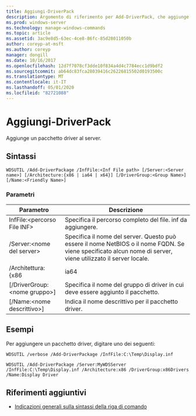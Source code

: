 ```yaml
---
title: Aggiungi-DriverPack
description: Argomento di riferimento per Add-DriverPack, che aggiunge un pacchetto driver al server.
ms.prod: windows-server
ms.technology: manage-windows-commands
ms.topic: article
ms.assetid: 3ac9e8d5-63ec-4ce8-86fc-85d28011050b
author: coreyp-at-msft
ms.author: coreyp
manager: dongill
ms.date: 10/16/2017
ms.openlocfilehash: 12d7f7078cf3dde10f834a4d4c7784ecc1d9bdf2
ms.sourcegitcommit: ab64dc83fca28039416c26226815502d0193500c
ms.translationtype: MT
ms.contentlocale: it-IT
ms.lasthandoff: 05/01/2020
ms.locfileid: "82721088"
---
```

# <a name="add-driverpackage"></a>Aggiungi-DriverPack

Aggiunge un pacchetto driver al server.

## <a name="syntax"></a>Sintassi

```
WDSUTIL /Add-DriverPackage /InfFile:<Inf File path> [/Server:<Server name>] [/Architecture:{x86 | ia64 | x64}] [/DriverGroup:<Group Name>] [/Name:<Friendly Name>]
```

### <a name="parameters"></a>Parametri

|          Parametro           |                                                              Descrizione                                                              |
|------------------------------|---------------------------------------------------------------------------------------------------------------------------------------|
|   InfFile:\<percorso File INF>   |                                           Specifica il percorso completo del file. inf da aggiungere.                                            |
|    /Server:\<nome del server>    | Specifica il nome del server. Questo può essere il nome NetBIOS o il nome FQDN. Se viene specificato alcun nome di server, viene utilizzato il server locale. |
|      /Architettura: {x86      |                                                                 ia64                                                                  |
| [/DriverGroup:\<nome gruppo>] |                             Specifica il nome del gruppo di driver in cui deve essere aggiunto il pacchetto.                              |
|   [/Name:\<nome descrittivo>]   |                                           Indica il nome descrittivo per il pacchetto driver.                                            |

## <a name="examples"></a>Esempi

Per aggiungere un pacchetto driver, digitare uno dei seguenti:
```
WDSUTIL /verbose /Add-DriverPackage /InfFile:C:\Temp\Display.inf
```
```
WDSUTIL /Add-DriverPackage /Server:MyWDSServer /InfFile:C:\Temp\Display.inf /Architecture:x86 /DriverGroup:x86Drivers /Name:Display Driver
```

## <a name="additional-references"></a>Riferimenti aggiuntivi

- [Indicazioni generali sulla sintassi della riga di comando](command-line-syntax-key.md)

